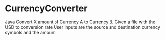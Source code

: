 # CurrencyConverter
Java
Convert X amount of Currency A to Currency B.
Given a file with the USD to <CURR> conversion rate
User inputs are the source and destination currency symbols and the amount.
